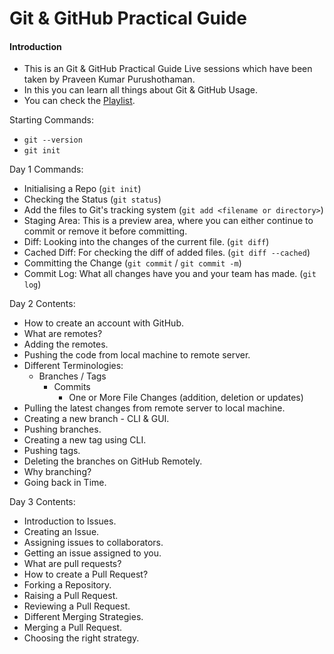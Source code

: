 
# Git & GitHub Practical Guide

#### Introduction

- This is an Git & GitHub Practical Guide Live sessions which have been taken by Praveen Kumar Purushothaman.
- In this you can learn all things about Git & GitHub Usage.
- You can check the [Playlist](https://rb.gy/ouhdxs).

Starting Commands:

- `git --version`
- `git init`

Day 1 Commands:

- Initialising a Repo (`git init`)
- Checking the Status (`git status`)
- Add the files to Git's tracking system (`git add <filename or directory>`)
- Staging Area: This is a preview area, where you can either continue to commit or remove it before committing.
- Diff: Looking into the changes of the current file. (`git diff`)
- Cached Diff: For checking the diff of added files. (`git diff --cached`)
- Committing the Change (`git commit` / `git commit -m`)
- Commit Log: What all changes have you and your team has made. (`git log`)

Day 2 Contents:

- How to create an account with GitHub.
- What are remotes?
- Adding the remotes.
- Pushing the code from local machine to remote server.
- Different Terminologies:
  - Branches / Tags
    - Commits
      - One or More File Changes (addition, deletion or updates)
- Pulling the latest changes from remote server to local machine.
- Creating a new branch - CLI & GUI.
- Pushing branches.
- Creating a new tag using CLI.
- Pushing tags.
- Deleting the branches on GitHub Remotely.
- Why branching?
- Going back in Time.

Day 3 Contents:

- Introduction to Issues.
- Creating an Issue.
- Assigning issues to collaborators.
- Getting an issue assigned to you.
- What are pull requests?
- How to create a Pull Request?
- Forking a Repository.
- Raising a Pull Request.
- Reviewing a Pull Request.
- Different Merging Strategies.
- Merging a Pull Request.
- Choosing the right strategy.
